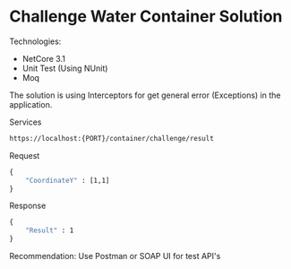 # Challenge Water Container Solution

Technologies:
- NetCore 3.1
- Unit Test (Using NUnit)
- Moq

The solution is using Interceptors for get general error (Exceptions) in the application.

Services
```cmd
https://localhost:{PORT}/container/challenge/result
```

Request
```cmd
{
    "CoordinateY" : [1,1]
}
```

Response
```cmd
{
    "Result" : 1
}
```
Recommendation:
Use Postman or SOAP UI for test API's
